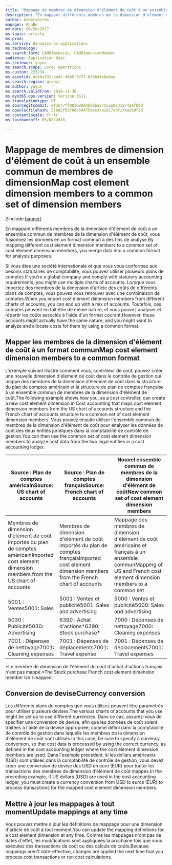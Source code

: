 ```yaml
---
title: "Mappage de membres de dimension d'élément de coût à un ensemble commun de membres de dimension"
description: "En mappant différents membres de la dimension d'élément de coût à un ensemble commun de membres de la dimension d'élément de coût, vous fusionnez les données en un format commun à des fins de analyse."
author: AndersGirke
manager: AnnBe
ms.date: 06/20/2017
ms.topic: article
ms.prod: 
ms.service: dynamics-ax-applications
ms.technology: 
ms.search.form: CAMDimension, CAMDimensionMember
audience: Application User
ms.reviewer: yuyus
ms.search.scope: Core, Operations
ms.custom: 223234
ms.assetid: 4c66a231-aed2-48b5-9727-b3eb4fe6e6aa
ms.search.region: global
ms.author: yuyus
ms.search.validFrom: 2016-11-30
ms.dyn365.ops.version: Version 1611
ms.translationtype: HT
ms.sourcegitcommit: efcb77ff883b29a4bbaba27551e02311742afbbd
ms.openlocfilehash: 57602f03706e54475aee3ca1817a9f170a2b9f2d
ms.contentlocale: fr-fr
ms.lasthandoff: 05/08/2018

---
```


# <a name="map-cost-element-dimension-members-to-a-common-set-of-dimension-members"></a><span data-ttu-id="e8a18-103">Mappage de membres de dimension d'élément de coût à un ensemble commun de membres de dimension</span><span class="sxs-lookup"><span data-stu-id="e8a18-103">Map cost element dimension members to a common set of dimension members</span></span>

[!include [banner](../includes/banner.md)]

<span data-ttu-id="e8a18-104">En mappant différents membres de la dimension d'élément de coût à un ensemble commun de membres de la dimension d'élément de coût, vous fusionnez les données en un format commun à des fins de analyse.</span><span class="sxs-lookup"><span data-stu-id="e8a18-104">By mapping different cost element dimension members to a common set of cost element dimension members, you merge data into a common format for analysis purposes.</span></span>

<span data-ttu-id="e8a18-105">Si vous êtes une société internationale et que vous vous conformez aux besoins statutaires de comptabilité, vous pouvez utiliser plusieurs plans de comptes.</span><span class="sxs-lookup"><span data-stu-id="e8a18-105">If you're a global company and comply with statutory accounting requirements, you might use multiple charts of accounts.</span></span> <span data-ttu-id="e8a18-106">Lorsque vous importez des membres de la dimension d'article des coûts de différents plans de comptes, vous pouvez vous retrouver avec une combinaison de comptes.</span><span class="sxs-lookup"><span data-stu-id="e8a18-106">When you import cost element dimension members from different charts of accounts, you can end up with a mix of accounts.</span></span> <span data-ttu-id="e8a18-107">Toutefois, ces comptes peuvent en fait être de même nature, et vous pouvez analyser et répartir les coûts associés à l'aide d'un format courant.</span><span class="sxs-lookup"><span data-stu-id="e8a18-107">However, these accounts might actually have the same nature, and you might want to analyze and allocate costs for them by using a common format.</span></span>

## <a name="map-cost-element-dimension-members-to-a-common-format"></a><span data-ttu-id="e8a18-108">Mapper les membres de la dimension d'élément de coût à un format commun</span><span class="sxs-lookup"><span data-stu-id="e8a18-108">Map cost element dimension members to a common format</span></span>
<span data-ttu-id="e8a18-109">L'exemple suivant illustre comment vous, contrôleur de coût, pouvez créer une nouvelle dimension d'élément de coût dans le contrôle de gestion qui mappe des membres de la dimension d'élément de coût dans la structure du plan de comptes américain et la structure de plan de comptes française à un ensemble commun de membres de la dimension d'élément de coût.</span><span class="sxs-lookup"><span data-stu-id="e8a18-109">The following example shows how you, as a cost controller, can create a new cost element dimension in Cost accounting that maps cost element dimension members from the US chart of accounts structure and the French chart of accounts structure to a common set of cost element dimension members.</span></span> <span data-ttu-id="e8a18-110">Vous pouvez ensuite utiliser l'ensemble commun de membres de la dimension d'élément de coût pour analyser les données de coût des deux entités juridiques dans la comptabilité de contrôle de gestion.</span><span class="sxs-lookup"><span data-stu-id="e8a18-110">You can then use the common set of cost element dimension members to analyze cost data from the two legal entities in a cost accounting ledger.</span></span>

| <span data-ttu-id="e8a18-111">Source : Plan de comptes américain</span><span class="sxs-lookup"><span data-stu-id="e8a18-111">Source: US chart of accounts</span></span>                                          | <span data-ttu-id="e8a18-112">Source : Plan de comptes français</span><span class="sxs-lookup"><span data-stu-id="e8a18-112">Source: French chart of accounts</span></span>                                          | <span data-ttu-id="e8a18-113">Nouvel ensemble commun de membres de la dimension d'élément de coût</span><span class="sxs-lookup"><span data-stu-id="e8a18-113">New common set of cost element dimension members</span></span>                        |
|-----------------------------------------------------------------------|---------------------------------------------------------------------------|-------------------------------------------------------------------------|
| <span data-ttu-id="e8a18-114">Membres de dimension d'élément de coût importés du plan de comptes américain</span><span class="sxs-lookup"><span data-stu-id="e8a18-114">Imported cost element dimension members from the US chart of accounts</span></span> | <span data-ttu-id="e8a18-115">Membres de dimension d'élément de coût importés du plan de comptes français</span><span class="sxs-lookup"><span data-stu-id="e8a18-115">Imported cost element dimension members from the French chart of accounts</span></span> | <span data-ttu-id="e8a18-116">Mappage des membres de dimension d'élément de coût américains et français à un ensemble commun</span><span class="sxs-lookup"><span data-stu-id="e8a18-116">Mapping of US and French cost element dimension members to a common set</span></span> |
| <span data-ttu-id="e8a18-117">5001 : Ventes</span><span class="sxs-lookup"><span data-stu-id="e8a18-117">5001: Sales</span></span>                                                           | <span data-ttu-id="e8a18-118">5001 : Ventes et publicité</span><span class="sxs-lookup"><span data-stu-id="e8a18-118">5001: Sales and advertising</span></span>                                               | <span data-ttu-id="e8a18-119">5000 : Ventes et publicité</span><span class="sxs-lookup"><span data-stu-id="e8a18-119">5000: Sales and advertising</span></span>                                             |
| <span data-ttu-id="e8a18-120">5030 : Publicité</span><span class="sxs-lookup"><span data-stu-id="e8a18-120">5030: Advertising</span></span>                                                     | <span data-ttu-id="e8a18-121">6390 : Achat d'actions\*</span><span class="sxs-lookup"><span data-stu-id="e8a18-121">6390: Stock purchase\*</span></span>                                                    | <span data-ttu-id="e8a18-122">7000 : Dépenses de nettoyage</span><span class="sxs-lookup"><span data-stu-id="e8a18-122">7000: Cleaning expenses</span></span>                                                 |
| <span data-ttu-id="e8a18-123">7001 : Dépenses de nettoyage</span><span class="sxs-lookup"><span data-stu-id="e8a18-123">7001: Cleaning expenses</span></span>                                               | <span data-ttu-id="e8a18-124">7001 : Dépenses de déplacements</span><span class="sxs-lookup"><span data-stu-id="e8a18-124">7001: Travel expense</span></span>                                                      | <span data-ttu-id="e8a18-125">7001 : Dépenses de déplacements</span><span class="sxs-lookup"><span data-stu-id="e8a18-125">7001: Travel expenses</span></span>                                                   |

<span data-ttu-id="e8a18-126">\*Le membre de dimension de l'élément du coût d'achat d'actions français n'est pas mappé.</span><span class="sxs-lookup"><span data-stu-id="e8a18-126">\*The Stock purchase French cost element dimension member isn't mapped.</span></span>

## <a name="currency-conversion"></a><span data-ttu-id="e8a18-127">Conversion de devise</span><span class="sxs-lookup"><span data-stu-id="e8a18-127">Currency conversion</span></span>
<span data-ttu-id="e8a18-128">Les différents plans de comptes que vous utilisez peuvent être paramétrés pour utiliser plusieurs devises.</span><span class="sxs-lookup"><span data-stu-id="e8a18-128">The various charts of accounts that you use might be set up to use different currencies.</span></span> <span data-ttu-id="e8a18-129">Dans ce cas, assurez-vous de spécifier une conversion de devise, afin que les données de coût soient traitées à l'aide de la devise appropriée, comme défini dans la comptabilité de contrôle de gestion dans laquelle les membres de la dimension d'élément de coût sont utilisés.</span><span class="sxs-lookup"><span data-stu-id="e8a18-129">In this case, be sure to specify a currency conversion, so that cost data is processed by using the correct currency, as defined in the cost accounting ledger where the cost element dimension members are used.</span></span> <span data-ttu-id="e8a18-130">Dans l'exemple précédent, si les dollars américains (USD) sont utilisés dans la comptabilité de contrôle de gestion, vous devez créer une conversion de devise des USD en euro (EUR) pour traiter les transactions des membres de dimension d'élément de coût mappés.</span><span class="sxs-lookup"><span data-stu-id="e8a18-130">In the preceding example, if US dollars (USD) are used in the cost accounting ledger, you must create a currency conversion from USD to euros (EUR) to process transactions for the mapped cost element dimension members.</span></span>

## <a name="update-mappings-at-any-time"></a><span data-ttu-id="e8a18-131">Mettre à jour les mappages à tout moment</span><span class="sxs-lookup"><span data-stu-id="e8a18-131">Update mappings at any time</span></span>
<span data-ttu-id="e8a18-132">Vous pouvez mettre à jour les définitions de mappage pour une dimension d'article de coût à tout moment.</span><span class="sxs-lookup"><span data-stu-id="e8a18-132">You can update the mapping definitions for a cost element dimension at any time.</span></span> <span data-ttu-id="e8a18-133">Comme les mappages n'ont pas de dates d'effet, les modifications sont appliquées la prochaine fois que vous exécutez des transactions de coût ou des calculs de coûts.</span><span class="sxs-lookup"><span data-stu-id="e8a18-133">Because mappings aren't date-effective, changes are applied the next time that you process cost transactions or run cost calculations.</span></span>




